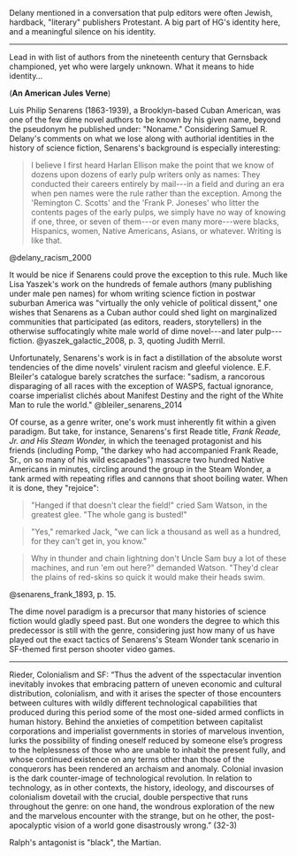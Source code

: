 Delany mentioned in a conversation that pulp editors were often Jewish, hardback, "literary" publishers Protestant.  A big part of HG's identity here, and a meaningful silence on his identity.

* * * * * * * * * * * 

Lead in with list of authors from the nineteenth century that Gernsback championed, yet who were largely unknown.  What it means to hide identity…

(**An American Jules Verne**)

Luis Philip Senarens (1863-1939), a Brooklyn-based Cuban American, was one of the few dime novel authors to be known by his given name, beyond the pseudonym he published under: "Noname."  Considering Samuel R. Delany's comments on what we lose along with authorial identities in the history of science fiction, Senarens's background is especially interesting:

> I believe I first heard Harlan Ellison make the point that we know of dozens upon dozens of early pulp writers only as names: They conducted their careers entirely by mail---in a field and during an era when pen names were the rule rather than the exception.  Among the 'Remington C. Scotts' and the 'Frank P. Joneses' who litter the contents pages of the early pulps, we simply have no way of knowing if one, three, or seven of them---or even many more---were blacks, Hispanics, women, Native Americans, Asians, or whatever.  Writing is like that.  

@delany_racism_2000

It would be nice if Senarens could prove the exception to this rule.  Much like Lisa Yaszek's work on the hundreds of female authors (many publishing under male pen names) for whom writing science fiction in postwar suburban America was "virtually the only vehicle of political dissent," one wishes that Senarens as a Cuban author could shed light on marginalized communities that participated (as editors, readers, storytellers) in the otherwise suffocatingly white male world of dime novel---and later pulp---fiction.  @yaszek_galactic_2008, p. 3, quoting Judith Merril.

Unfortunately, Senarens's work is in fact a distillation of the absolute worst tendencies of the dime novels' virulent racism and gleeful violence.  E.F. Bleiler's catalogue barely scratches the surface: "sadism, a rancorous disparaging of all races with the exception of WASPS, factual ignorance, coarse imperialist clichés about Manifest Destiny and the right of the White Man to rule the world." @bleiler_senarens_2014

Of course, as a genre writer, one's work must inherently fit within a given paradigm.  But take, for instance, Senarens's first Reade title, *Frank Reade, Jr. and His Steam Wonder,* in which the teenaged protagonist and his friends (including Pomp, "the darkey who had accompanied Frank Reade, Sr., on so many of his wild escapades") massacre two hundred Native Americans in minutes, circling around the group in the Steam Wonder, a tank armed with repeating rifles and cannons that shoot boiling water.  When it is done, they "rejoice":

> "Hanged if that doesn't clear the field!" cried Sam Watson, in the greatest glee.  "The whole gang is busted!"

> "Yes," remarked Jack, "we can lick a thousand as well as a hundred, for they can't get in, you know."

> Why in thunder and chain lightning don't Uncle Sam buy a lot of these machines, and run 'em out here?" demanded Watson.  "They'd clear the plains of red-skins so quick it would make their heads swim.

@senarens_frank_1893, p. 15.

The dime novel paradigm is a precursor that many histories of science fiction would gladly speed past.  But one wonders the degree to which this predecessor is still with the genre, considering just how many of us have played out the exact tactics of Senarens's Steam Wonder tank scenario in SF-themed first person shooter video games.

* * * * * * * * * * * 

Rieder, Colonialism and SF:  “Thus the advent of the sspectacular invention inevitably invokes that embracing pattern of uneven economic and cultural distribution, colonialism, and with it arises the specter of those encounters between cultures with wildly different technological capabilities that produced during this period some of the most one-sided armed conflicts in human history.  Behind the anxieties of competition between capitalist corporations and imperialist governments in stories of marvelous invention, lurks the possibility of finding oneself reduced by someone else’s progress to the helplessness of those who are unable to inhabit the present fully, and whose continued existence on any terms other than those of the conquerors has been rendered an archaism and anomaly.  Colonial invasion is the dark counter-image of technological revolution.  In relation to technology, as in other contexts, the history, ideology, and discourses of colonialism dovetail with the crucial, double perspective that runs throughout the genre:  on one hand, the wondrous exploration of the new and the marvelous encounter with the strange, but on he other, the post-apocalyptic vision of a world gone disastrously wrong.” (32-3)

Ralph's antagonist is "black", the Martian.